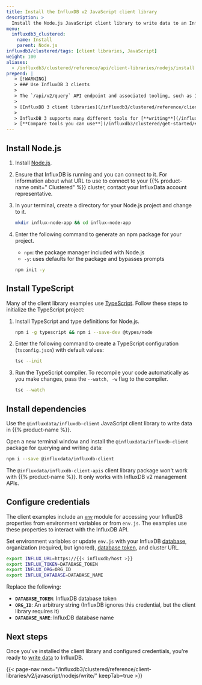 ```yaml
---
title: Install the InfluxDB v2 JavaScript client library
description: >
  Install the Node.js JavaScript client library to write data to an InfluxDB Clustered database.
menu:
  influxdb3_clustered:
    name: Install
    parent: Node.js
influxdb3/clustered/tags: [client libraries, JavaScript]
weight: 100
aliases:
  - /influxdb3/clustered/reference/api/client-libraries/nodejs/install
prepend: |
   > [!WARNING]
   > ### Use InfluxDB 3 clients
   > 
   > The `/api/v2/query` API endpoint and associated tooling, such as InfluxDB v2 client libraries and the `influx` CLI, **can't** query an {{% product-name omit=" Clustered" %}} cluster.
   > 
   > [InfluxDB 3 client libraries](/influxdb3/clustered/reference/client-libraries/v3/) and [Flight SQL clients](/influxdb3/clustered/reference/client-libraries/) are available that integrate with your code to write and query data stored in {{% product-name %}}.
   > 
   > InfluxDB 3 supports many different tools for [**writing**](/influxdb3/clustered/write-data/) and [**querying**](/influxdb3/clustered/query-data/) data.
   > [**Compare tools you can use**](/influxdb3/clustered/get-started/#tools-to-use) to interact with {{% product-name %}}.
---
```


## Install Node.js

1. Install [Node.js](https://nodejs.org/en/download/package-manager/).

2. Ensure that InfluxDB is running and you can connect to it.
   For information about what URL to use to connect to your {{% product-name omit=" Clustered" %}} cluster, contact your InfluxData account representative.

3. In your terminal, create a directory for your Node.js project and change to it.

   ```sh
   mkdir influx-node-app && cd influx-node-app
   ```

4. Enter the following command to generate an npm package for your project. 

   - `npm`: the package manager included with Node.js
   - `-y`: uses defaults for the package and bypasses prompts

   ```sh
   npm init -y
   ```

## Install TypeScript

Many of the client library examples use [TypeScript](https://www.typescriptlang.org/).
Follow these steps to initialize the TypeScript project:

1. Install TypeScript and type definitions for Node.js.

   ```sh
   npm i -g typescript && npm i --save-dev @types/node
   ```

2. Enter the following command to create a TypeScript configuration
   (`tsconfig.json`) with default values:

   ```sh
   tsc --init
   ```

3. Run the TypeScript compiler.
   To recompile your code automatically as you make changes, pass the `--watch, -w` flag to the compiler.

   <!--pytest.mark.skip-->
   
   ```sh
   tsc --watch
   ```

## Install dependencies

Use the `@influxdata/influxdb-client` JavaScript client library to write data in {{% product-name %}}.

Open a new terminal window and install the `@influxdata/influxdb-client` package for querying and writing data:

   ```sh
   npm i --save @influxdata/influxdb-client
   ```

The `@influxdata/influxdb-client-apis` client library package won't work with {{% product-name %}}.
It only works with InfluxDB v2 management APIs.

## Configure credentials

The client examples include an [`env`](https://github.com/influxdata/influxdb-client-js/blob/master/examples/env.js) module for accessing your InfluxDB properties from environment variables or from `env.js`.
The examples use these properties to interact with the InfluxDB API.

Set environment variables or update `env.js` with your InfluxDB [database](/influxdb3/clustered/admin/databases/), organization (required, but ignored), [database token](/influxdb3/clustered/admin/tokens/#database-tokens), and cluster URL.

   ```sh
   export INFLUX_URL=https://{{< influxdb/host >}}
   export INFLUX_TOKEN=DATABASE_TOKEN
   export INFLUX_ORG=ORG_ID
   export INFLUX_DATABASE=DATABASE_NAME
   ```
   Replace the following:
   - **`DATABASE_TOKEN`**: InfluxDB database token
   - **`ORG_ID`**: An arbitrary string (InfluxDB ignores this credential, but the client library requires it)
   - **`DATABASE_NAME`**: InfluxDB database name

## Next steps

Once you've installed the client library and configured credentials, you're ready to [write data](/influxdb3/clustered/reference/client-libraries/v2/javascript/nodejs/write/) to InfluxDB.

{{< page-nav next="/influxdb3/clustered/reference/client-libraries/v2/javascript/nodejs/write/" keepTab=true >}}
